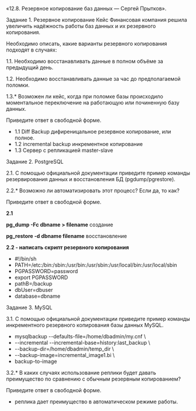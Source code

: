 «12.8. Резервное копирование баз данных — Сергей Прытков».

Задание 1. Резервное копирование
Кейс
Финансовая компания решила увеличить надёжность работы баз данных и их резервного копирования.

Необходимо описать, какие варианты резервного копирования подходят в случаях:

1.1. Необходимо восстанавливать данные в полном объёме за предыдущий день.

1.2. Необходимо восстанавливать данные за час до предполагаемой поломки.

1.3.* Возможен ли кейс, когда при поломке базы происходило моментальное переключение на работающую или починенную базу данных.

Приведите ответ в свободной форме.

+ 1.1 Diff Backup дифиреницальное резервное копирование, или полное.
+ 1.2 incremental backup инкрементное копирование
+ 1.3 Сервер с репликацией master-slave

Задание 2. PostgreSQL


2.1. С помощью официальной документации приведите пример команды резервирования данных и восстановления БД (pgdump/pgrestore).

2.2.* Возможно ли автоматизировать этот процесс? Если да, то как?

Приведите ответ в свободной форме.

**2.1**  
  
  **pg_dump -Fc dbname > filename** создание

  **pg_restore -d dbname filename** восстановление


**2.2 - написать скрипт резервного копирования**


+ #!/bin/sh
+ PATH=/etc:/bin:/sbin:/usr/bin:/usr/sbin:/usr/local/bin:/usr/local/sbin
+ PGPASSWORD=password
+ export PGPASSWORD
+ pathB=/backup
+ dbUser=dbuser
+ database=dbname



Задание 3. MySQL


3.1. С помощью официальной документации приведите пример команды инкрементного резервного копирования базы данных MySQL.


+ mysqlbackup --defaults-file=/home/dbadmin/my.cnf \
+  --incremental --incremental-base=history:last_backup \
+  --backup-dir=/home/dbadmin/temp_dir \
+  --backup-image=incremental_image1.bi \
+   backup-to-image


3.2.* В каких случаях использование реплики будет давать преимущество по сравнению с обычным резервным копированием?

Приведите ответ в свободной форме.

+  реплика дает преимущество в автоматическом режиме работы.
